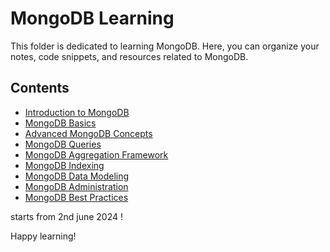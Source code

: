 # MongoDB Learning

This folder is dedicated to learning MongoDB. Here, you can organize your notes, code snippets, and resources related to MongoDB.

## Contents

- [Introduction to MongoDB](./NOTES/introduction.md)
- [MongoDB Basics](./NOTES/basics.md)
- [Advanced MongoDB Concepts](./NOTES/advanced.md)
- [MongoDB Queries](./NOTES/queries.md)
- [MongoDB Aggregation Framework](./NOTES/aggregation.md)
- [MongoDB Indexing](./NOTES/indexing.md)
- [MongoDB Data Modeling](./NOTES/data-modeling.md)
- [MongoDB Administration](./NOTES/administration.md)
- [MongoDB Best Practices](./NOTES/best-practices.md)

starts from 2nd june 2024 !

Happy learning!

<!-- RBzsKmnssWIA03I8 -->
<!-- mongodb+srv://buddhadeb:RBzsKmnssWIA03I8@cluster0.ncvgoge.mongodb.net/ -->
